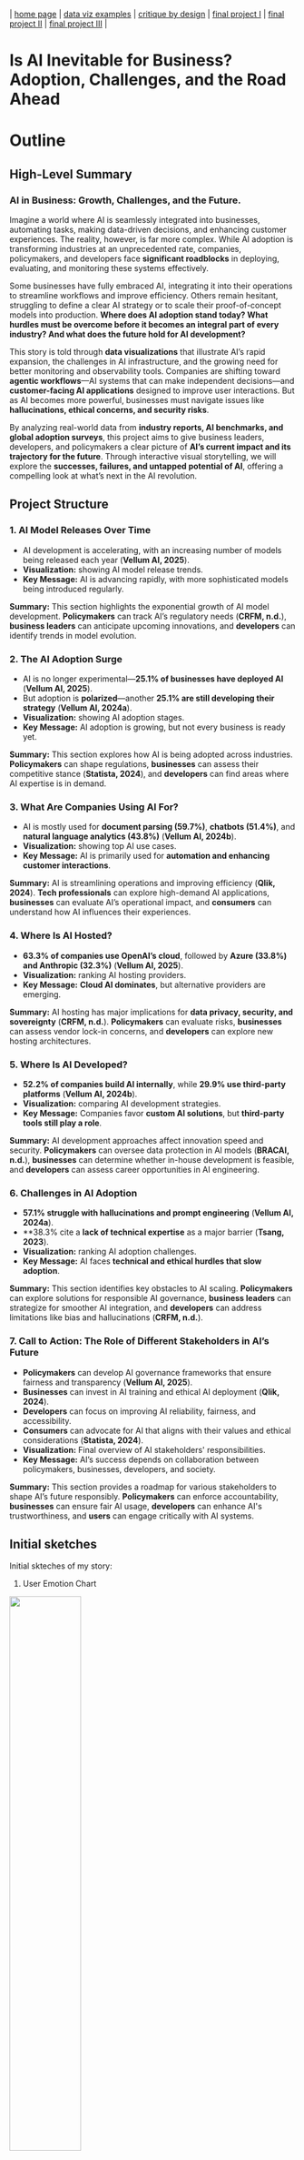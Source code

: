 | [home page](https://cmustudent.github.io/tswd-portfolio-templates/) | [data viz examples](dataviz-examples) | [critique by design](critique-by-design) | [final project I](final-project-part-one) | [final project II](final-project-part-two) | [final project III](final-project-part-three) |

# **Is AI Inevitable for Business? Adoption, Challenges, and the Road Ahead**
# Outline
## **High-Level Summary**
### **AI in Business: Growth, Challenges, and the Future.**  

Imagine a world where AI is seamlessly integrated into businesses, automating tasks, making data-driven decisions, and enhancing customer experiences. The reality, however, is far more complex. While AI adoption is transforming industries at an unprecedented rate, companies, policymakers, and developers face **significant roadblocks** in deploying, evaluating, and monitoring these systems effectively.  

Some businesses have fully embraced AI, integrating it into their operations to streamline workflows and improve efficiency. Others remain hesitant, struggling to define a clear AI strategy or to scale their proof-of-concept models into production. **Where does AI adoption stand today? What hurdles must be overcome before it becomes an integral part of every industry? And what does the future hold for AI development?**  

This story is told through **data visualizations** that illustrate AI’s rapid expansion, the challenges in AI infrastructure, and the growing need for better monitoring and observability tools. Companies are shifting toward **agentic workflows**—AI systems that can make independent decisions—and **customer-facing AI applications** designed to improve user interactions. But as AI becomes more powerful, businesses must navigate issues like **hallucinations, ethical concerns, and security risks**.  

By analyzing real-world data from **industry reports, AI benchmarks, and global adoption surveys**, this project aims to give business leaders, developers, and policymakers a clear picture of **AI’s current impact and its trajectory for the future**. Through interactive visual storytelling, we will explore the **successes, failures, and untapped potential of AI**, offering a compelling look at what’s next in the AI revolution.


## **Project Structure**

### **1. AI Model Releases Over Time**

- AI development is accelerating, with an increasing number of models being released each year (**Vellum AI, 2025**).
- **Visualization:** showing AI model release trends.
- **Key Message:** AI is advancing rapidly, with more sophisticated models being introduced regularly.

**Summary:** This section highlights the exponential growth of AI model development. **Policymakers** can track AI’s regulatory needs (**CRFM, n.d.**), **business leaders** can anticipate upcoming innovations, and **developers** can identify trends in model evolution.

### **2. The AI Adoption Surge**

- AI is no longer experimental—**25.1% of businesses have deployed AI** (**Vellum AI, 2025**).
- But adoption is **polarized**—another **25.1% are still developing their strategy** (**Vellum AI, 2024a**).
- **Visualization:** showing AI adoption stages.
- **Key Message:** AI adoption is growing, but not every business is ready yet.

**Summary:** This section explores how AI is being adopted across industries. **Policymakers** can shape regulations, **businesses** can assess their competitive stance (**Statista, 2024**), and **developers** can find areas where AI expertise is in demand.

### **3. What Are Companies Using AI For?**

- AI is mostly used for **document parsing (59.7%)**, **chatbots (51.4%)**, and **natural language analytics (43.8%)** (**Vellum AI, 2024b**).
- **Visualization:** showing top AI use cases.
- **Key Message:** AI is primarily used for **automation and enhancing customer interactions**.

**Summary:** AI is streamlining operations and improving efficiency (**Qlik, 2024**). **Tech professionals** can explore high-demand AI applications, **businesses** can evaluate AI’s operational impact, and **consumers** can understand how AI influences their experiences.

### **4. Where Is AI Hosted?**

- **63.3% of companies use OpenAI’s cloud**, followed by **Azure (33.8%) and Anthropic (32.3%)** (**Vellum AI, 2025**).
- **Visualization:** ranking AI hosting providers.
- **Key Message:** **Cloud AI dominates**, but alternative providers are emerging.

**Summary:** AI hosting has major implications for **data privacy, security, and sovereignty** (**CRFM, n.d.**). **Policymakers** can evaluate risks, **businesses** can assess vendor lock-in concerns, and **developers** can explore new hosting architectures.

### **5. Where Is AI Developed?**

- **52.2% of companies build AI internally**, while **29.9% use third-party platforms** (**Vellum AI, 2024b**).
- **Visualization:** comparing AI development strategies.
- **Key Message:** Companies favor **custom AI solutions**, but **third-party tools still play a role**.

**Summary:** AI development approaches affect innovation speed and security. **Policymakers** can oversee data protection in AI models (**BRACAI, n.d.**), **businesses** can determine whether in-house development is feasible, and **developers** can assess career opportunities in AI engineering.

### **6. Challenges in AI Adoption**

- **57.1% struggle with hallucinations and prompt engineering** (**Vellum AI, 2024a**).
- **38.3% cite a **lack of technical expertise** as a major barrier (**Tsang, 2023**).
- **Visualization:** ranking AI adoption challenges.
- **Key Message:** AI faces **technical and ethical hurdles that slow adoption**.

**Summary:** This section identifies key obstacles to AI scaling. **Policymakers** can explore solutions for responsible AI governance, **business leaders** can strategize for smoother AI integration, and **developers** can address limitations like bias and hallucinations (**CRFM, n.d.**).

### **7. Call to Action: The Role of Different Stakeholders in AI’s Future**

- **Policymakers** can develop AI governance frameworks that ensure fairness and transparency (**Vellum AI, 2025**).
- **Businesses** can invest in AI training and ethical AI deployment (**Qlik, 2024**).
- **Developers** can focus on improving AI reliability, fairness, and accessibility.
- **Consumers** can advocate for AI that aligns with their values and ethical considerations (**Statista, 2024**).
- **Visualization:** Final overview of AI stakeholders' responsibilities.
- **Key Message:** AI’s success depends on collaboration between policymakers, businesses, developers, and society.

**Summary:** This section provides a roadmap for various stakeholders to shape AI’s future responsibly. **Policymakers** can enforce accountability, **businesses** can ensure fair AI usage, **developers** can enhance AI's trustworthiness, and **users** can engage critically with AI systems.



## Initial sketches
Initial skteches of my story:

1. User Emotion Chart

<img src="IMG_0011.jpeg" style="width:50%; height:auto;">

2. Growth of AI accross years

<img src="IMG_0010.jpeg" style="width:50%; height:auto;">


3. How is AI used?

<img src="IMG_0012.jpeg" style="width:50%; height:auto;">


4. How accurate is AI?

<img src="IMG_0013.jpeg" style="width:50%; height:auto;">



# The Data

## **Primary Data Sources**  
To ensure data-driven storytelling, this project will leverage:  
- **Hugging Face Open LLM Leaderboard** – Performance benchmarks for AI models.  
- **Stanford’s HELM Benchmark** – AI evaluation trends (**CRFM, n.d.**).  
- **State of AI Report 2024** – Insights on AI adoption, challenges, and infrastructure (**Vellum AI, 2025**).  
- **Industry Surveys (e.g., Vellum AI, Statista, Fireworks AI, Together AI)** – AI development trends and use cases (**Statista, 2024; Vellum AI, 2024a**).  
- **Academic Research (e.g., AI model fairness and efficiency studies)** – AI ethics and performance trade-offs (**Tsang, 2023; BRACAI, n.d.**).  
- **Corporate Reports (e.g., Qlik's AI Business Insights)** – AI’s impact on data analysis and automation (**Qlik, 2024**).  

## **Structured Data Sources**
| Name | URL | Description |
|------|-----|-------------|
| Hugging Face LLM Leaderboard | [huggingface.co](https://huggingface.co) | AI model performance comparison |
| HELM Benchmark | [crfm.stanford.edu](https://crfm.stanford.edu) | AI evaluation framework (**CRFM, n.d.**) |
| State of AI Report 2024 | [vellum.ai](https://www.vellum.ai/state-of-ai-2025#10) | AI adoption and future trends (**Vellum AI, 2025**) |
| Vellum AI Leaderboard | [vellum.ai](https://www.vellum.ai/llm-leaderboard) | AI model ranking based on production use cases (**Vellum AI, 2024a**) |
| Statista AI Adoption Report | [statista.com](https://www.statista.com/statistics/1458141/leading-math-llm-tools/) | Business AI adoption trends (**Statista, 2024**) |
| AI Ethics & Model Fairness | [bracai.eu](https://www.bracai.eu/llm-eval) | AI bias, fairness, and efficiency evaluations (**BRACAI, n.d.**) |


# Method and medium
This project will be built using **interactive storytelling tools and data visualization platforms**:  
- **Shorthand** for digital storytelling.  
- **Tableau** for interactive data visualizations.  
- **GitHub Pages** for project hosting and documentation.  
- **HTML/CSS** for project styling.  

📌 **Final Deliverable:**  
An **interactive, stand-alone project** combining **Shorthand storytelling with data visualizations** to communicate insights effectively.  


## References

- BRACAI. (n.d.). *LLM evaluation*. Retrieved February 4, 2025, from [https://www.bracai.eu/llm-eval](https://www.bracai.eu/llm-eval)  

- CRFM. (n.d.). *The Stanford 2024 foundation model report*. Stanford University. Retrieved February 4, 2025, from [https://crfm.stanford.edu/report.html](https://crfm.stanford.edu/report.html)  

- Qlik. (2024). *After AI: Reinventing data, insights, and action amidst the noise*. Retrieved February 4, 2025, from [https://assets.qlik.com/image/upload/v1736282773/qlik/docs/resource-library/ebooks/resource-eb-after-ai-reinventing-data-insights-and-action-amidst-the-noise-en_lna7iz.pdf](https://assets.qlik.com/image/upload/v1736282773/qlik/docs/resource-library/ebooks/resource-eb-after-ai-reinventing-data-insights-and-action-amidst-the-noise-en_lna7iz.pdf)  

- Statista. (2024). *Leading math LLM tools worldwide in 2024*. Retrieved February 4, 2025, from [https://www.statista.com/statistics/1458141/leading-math-llm-tools/](https://www.statista.com/statistics/1458141/leading-math-llm-tools/)  

- Tsang, S. H. (2023, March 27). *Brief review: MMLU—Measuring massive multitask language understanding*. Medium. Retrieved February 4, 2025, from [https://sh-tsang.medium.com/brief-review-mmlu-measuring-massive-multitask-language-understanding-7b18e7cbbeab](https://sh-tsang.medium.com/brief-review-mmlu-measuring-massive-multitask-language-understanding-7b18e7cbbeab)  

- Vellum AI. (2024, January 15). *LLM leaderboard*. Retrieved February 4, 2025, from [https://www.vellum.ai/llm-leaderboard](https://www.vellum.ai/llm-leaderboard)  

- Vellum AI. (2024, February 1). *Must-know AI facts and statistics*. Retrieved February 4, 2025, from [https://www.vellum.ai/blog/must-know-ai-facts-and-statistics](https://www.vellum.ai/blog/must-know-ai-facts-and-statistics)  

- Vellum AI. (2024, February 1). *How to evaluate the quality of large language models for production use cases*. Retrieved February 4, 2025, from [https://www.vellum.ai/blog/how-to-evaluate-the-quality-of-large-language-models-for-production-use-cases](https://www.vellum.ai/blog/how-to-evaluate-the-quality-of-large-language-models-for-production-use-cases)  

- Vellum AI. (2025). *State of AI 2025: 10 key trends shaping artificial intelligence*. Retrieved February 4, 2025, from [https://www.vellum.ai/state-of-ai-2025#10](https://www.vellum.ai/state-of-ai-2025#10)  


## AI acknowledgements
_If you used AI to help you complete this assignment (within the parameters of the instruction and course guidelines), detail your use of AI for this assignment here._

